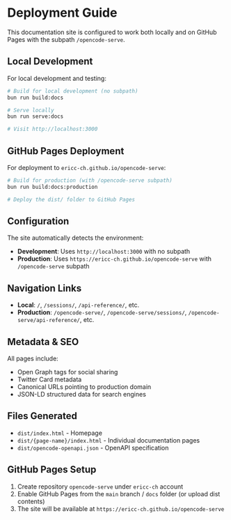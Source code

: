 # Deployment Guide

This documentation site is configured to work both locally and on GitHub Pages with the subpath `/opencode-serve`.

## Local Development

For local development and testing:

```bash
# Build for local development (no subpath)
bun run build:docs

# Serve locally
bun run serve:docs

# Visit http://localhost:3000
```

## GitHub Pages Deployment

For deployment to `ericc-ch.github.io/opencode-serve`:

```bash
# Build for production (with /opencode-serve subpath)
bun run build:docs:production

# Deploy the dist/ folder to GitHub Pages
```

## Configuration

The site automatically detects the environment:

- **Development**: Uses `http://localhost:3000` with no subpath
- **Production**: Uses `https://ericc-ch.github.io/opencode-serve` with `/opencode-serve` subpath

## Navigation Links

- **Local**: `/`, `/sessions/`, `/api-reference/`, etc.
- **Production**: `/opencode-serve/`, `/opencode-serve/sessions/`, `/opencode-serve/api-reference/`, etc.

## Metadata & SEO

All pages include:
- Open Graph tags for social sharing
- Twitter Card metadata  
- Canonical URLs pointing to production domain
- JSON-LD structured data for search engines

## Files Generated

- `dist/index.html` - Homepage
- `dist/{page-name}/index.html` - Individual documentation pages
- `dist/opencode-openapi.json` - OpenAPI specification

## GitHub Pages Setup

1. Create repository `opencode-serve` under `ericc-ch` account
2. Enable GitHub Pages from the `main` branch / `docs` folder (or upload dist contents)
3. The site will be available at `https://ericc-ch.github.io/opencode-serve`